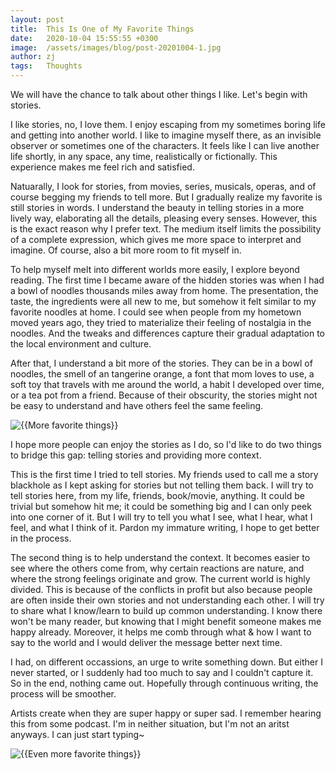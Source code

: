 ```yaml
---
layout: post
title:  This Is One of My Favorite Things
date:   2020-10-04 15:55:55 +0300
image:  /assets/images/blog/post-20201004-1.jpg
author: zj
tags:   Thoughts
---
```


We will have the chance to talk about other things I like. Let's begin with stories.

I like stories, no, I love them. I enjoy escaping from my sometimes boring life and getting into another world. I like to imagine myself there, as an invisible observer or sometimes one of the characters. It feels like I can live another life shortly, in any space, any time, realistically or fictionally. This experience makes me feel rich and satisfied.

Natuarally, I look for stories, from movies, series, musicals, operas, and of course begging my friends to tell more. But I gradually realize my favorite is still stories in words. I understand the beauty in telling stories in a more lively way, elaborating all the details, pleasing every senses. However, this is the exact reason why I prefer text. The medium itself limits the possibility of a complete expression, which gives me more space to interpret and imagine. Of course, also a bit more room to fit myself in.

To help myself melt into different worlds more easily, I explore beyond reading. The first time I became aware of the hidden stories was when I had a bowl of noodles thousands miles away from home. The presentation, the taste, the ingredients were all new to me, but somehow it felt similar to my favorite noodles at home. I could see when people from my hometown moved years ago, they tried to materialize their feeling of nostalgia in the noodles. And the tweaks and differences capture their gradual adaptation to the local environment and culture.

After that, I understand a bit more of the stories. They can be in a bowl of noodles, the smell of an tangerine orange, a font that mom loves to use, a soft toy that travels with me around the world, a habit I developed over time, or a tea pot from a friend. Because of their obscurity, the stories might not be easy to understand and have others feel the same feeling.

<img src="{{ site.baseurl }}/assets/images/blog/post-20201004-2.jpg" class="img-fluid rounded float-left mr-5 mb-4 height-auto" alt="{{More favorite things}}">

I hope more people can enjoy the stories as I do, so I'd like to do two things to bridge this gap: telling stories and providing more context. 

This is the first time I tried to tell stories. My friends used to call me a story blackhole as I kept asking for stories but not telling them back. I will try to tell stories here, from my life, friends, book/movie, anything. It could be trivial but somehow hit me; it could be something big and I can only peek into one corner of it. But I will try to tell you what I see, what I hear, what I feel, and what I think of it. Pardon my immature writing, I hope to get better in the process.

The second thing is to help understand the context. It becomes easier to see where the others come from, why certain reactions are nature, and where the strong feelings originate and grow. The current world is highly divided. This is because of the conflicts in profit but also because people are often inside their own stories and not understanding each other. I will try to share what I know/learn to build up common understanding. I know there won't be many reader, but knowing that I might benefit someone makes me happy already. Moreover, it helps me comb through what & how I want to say to the world and I would deliver the message better next time.

I had, on different occassions, an urge to write something down. But either I never started, or I suddenly had too much to say and I couldn't capture it. So in the end, nothing came out. Hopefully through continuous writing, the process will be smoother.

Artists create when they are super happy or super sad. I remember hearing this from some podcast. I'm in neither situation, but I'm not an aritst anyways. I can just start typing~

<img src="{{ site.baseurl }}/assets/images/blog/post-20201004-3.jpg" class="img-fluid rounded float-left mr-5 mb-4 height-auto" alt="{{Even more favorite things}}">


